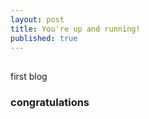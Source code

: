 ```yaml
---
layout: post
title: You're up and running!
published: true
---
```

##



first blog

### congratulations
